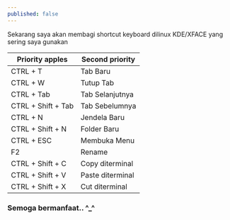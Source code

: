 ```yaml
---
published: false
---
```

Sekarang saya akan membagi shortcut keyboard dilinux KDE/XFACE yang sering saya gunakan

| Priority apples | Second priority |
|-------|--------|
|CTRL + T |	Tab Baru |
|CTRL + W |	Tutup Tab |
|CTRL + Tab |	Tab Selanjutnya |
|CTRL + Shift + Tab |	Tab Sebelumnya |
|CTRL + N |	Jendela Baru |
|CTRL + Shift + N |	Folder Baru |
|CTRL + ESC |	Membuka Menu |
|F2 |	Rename |
|CTRL + Shift + C | 	Copy diterminal |
|CTRL + Shift + V |	Paste diterminal |
|CTRL + Shift + X |	Cut diterminal |

### Semoga bermanfaat.. ^_^ 
